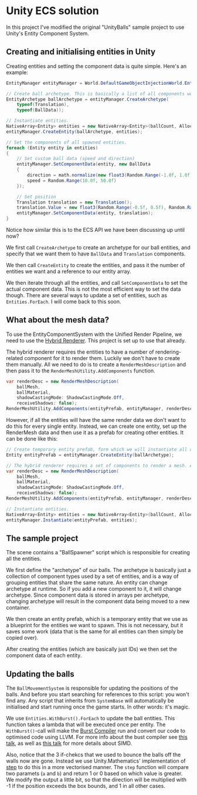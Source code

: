 # Unity ECS solution

In this project I've modified the original "UnityBalls" sample project to use Unity's Entity Component System.

## Creating and initialising entities in Unity

Creating entities and setting the component data is quite simple. Here's an example:

```csharp
EntityManager entityManager = World.DefaultGameObjectInjectionWorld.EntityManager;

// Create ball archetype. This is basically a list of all components we want it to have.
EntityArchetype ballArchetype = entityManager.CreateArchetype(
    typeof(Translation),
    typeof(BallData));

// Instantiate entities.
NativeArray<Entity> entities = new NativeArray<Entity>(ballCount, Allocator.TempJob);
entityManager.CreateEntity(ballArchetype, entities);

// Set the components of all spawned entities.
foreach (Entity entity in entities)
{
    // Set custom ball data (speed and direction)
    entityManager.SetComponentData(entity, new BallData
    {
        direction = math.normalize(new float3(Random.Range(-1.0f, 1.0f), Random.Range(-1.0f, 1.0f), Random.Range(-1.0f, 1.0f))),
        speed = Random.Range(10.0f, 50.0f)
    });

    // Set position
    Translation translation = new Translation();
    translation.Value = new float3(Random.Range(-0.5f, 0.5f), Random.Range(-0.5f, 0.5f), Random.Range(-0.5f, 0.5f)) * SimulationSettings.BoxExtents;
    entityManager.SetComponentData(entity, translation);
}
```

Notice how similar this is to the ECS API we have been discussing up until now?

We first call `CreateArchetype` to create an archetype for our ball entities, and specify that we want them to have `BallData` and `Translation` components.

We then call `CreateEntity` to create the entities, and pass it the number of entities we want and a reference to our entity array.

We then iterate through all the entities, and call `SetComponentData` to set the actual component data. This is not the most efficient way to set the data though.
There are several ways to update a set of entities, such as `Entities.ForEach`. I will come back to this soon.

## What about the mesh data?

To use the EntityComponentSystem with the Unified Render Pipeline, we need to use the [Hybrid Renderer](https://docs.unity3d.com/Packages/com.unity.rendering.hybrid@latest/). This project is set up to use that already.

The hybrid renderer requires the entities to have a number of rendering-related component for it to render them. Luckily we don't have to create them manually.
All we need to do is to create a `RenderMeshDescription` and then pass it to the `RenderMeshUtility.AddComponents` function.

```csharp
var renderDesc = new RenderMeshDescription(
    ballMesh,
    ballMaterial,
    shadowCastingMode: ShadowCastingMode.Off,
    receiveShadows: false);
RenderMeshUtility.AddComponents(entityPrefab, entityManager, renderDesc);
```

However, if all the entities will have the same render data we don't want to do this for every single entity.
Instead, we can create one entity, set up the RenderMesh data and then use it as a prefab for creating other entities.
It can be done like this:

```csharp
// Create temporary entity prefab, form which we will instantiate all other entities
Entity entityPrefab = entityManager.CreateEntity(ballArchetype);

// The hybrid renderer requires a set of components to render a mesh. Add these components, and set the mesh and material.
var renderDesc = new RenderMeshDescription(
    ballMesh,
    ballMaterial,
    shadowCastingMode: ShadowCastingMode.Off,
    receiveShadows: false);
RenderMeshUtility.AddComponents(entityPrefab, entityManager, renderDesc);

// Instantiate entities.
NativeArray<Entity> entities = new NativeArray<Entity>(ballCount, Allocator.TempJob);
entityManager.Instantiate(entityPrefab, entities);
```

## The sample project

The scene contains a "BallSpawner" script which is responsible for creating all the entities.

We first define the "archetype" of our balls.
The archetype is basically just a collection of component types used by a set of entities, and is a way of grouping entities that share the same nature.
An entity can change archetype at runtime. So if you add a new component to it, it will change archetype.
Since component data is stored in arrays per archetype, changing archetype will result in the component data being moved to a new container.

We then create an entity prefab, which is a temporary entity that we use as a blueprint for the entities we want to spawn.
This is not necessary, but it saves some work (data that is the same for all entities can then simply be copied over).

After creating the entities (which are basically just IDs) we then set the component data of each entity.

## Updating the balls

The `BallMovementSystem` is responsible for updating the positions of the balls.
And before you start searching for references to this script: you won't find any.
Any script that inherits from `SystemBase` will automatically be initialised and start running once the game starts. In other words: it's magic.

We use `Entities.WithBurst().ForEach` to update the ball entities.
This function takes a lambda that will be executed once per entity.
The `WithBurst()`-call will make the [Burst Compiler](https://docs.unity3d.com/Packages/com.unity.burst@latest/) run and convert our code to optimised code using LLVM.
For more info about the bust compiler see [this talk](https://www.youtube.com/watch?v=Tzn-nX9hK1o), as well as [this talk](https://www.youtube.com/watch?v=BpwvXkoFcp8) for more details about SIMD.

Also, notice that the 3 if-chekcs that we used to bounce the balls off the walls now are gone.
Instead we use Unity.Mathematics' implementation of [step](https://docs.microsoft.com/en-us/windows/win32/direct3dhlsl/dx-graphics-hlsl-step) to do this in a more vectorised manner. The `step` function will compare two paramets (`a` and `b`) and return 1 or 0 based on which value is greater. We modify the output a little bit, so that the direction will be multiplied with -1 if the position exceeds the box bounds, and 1 in all other cases.
